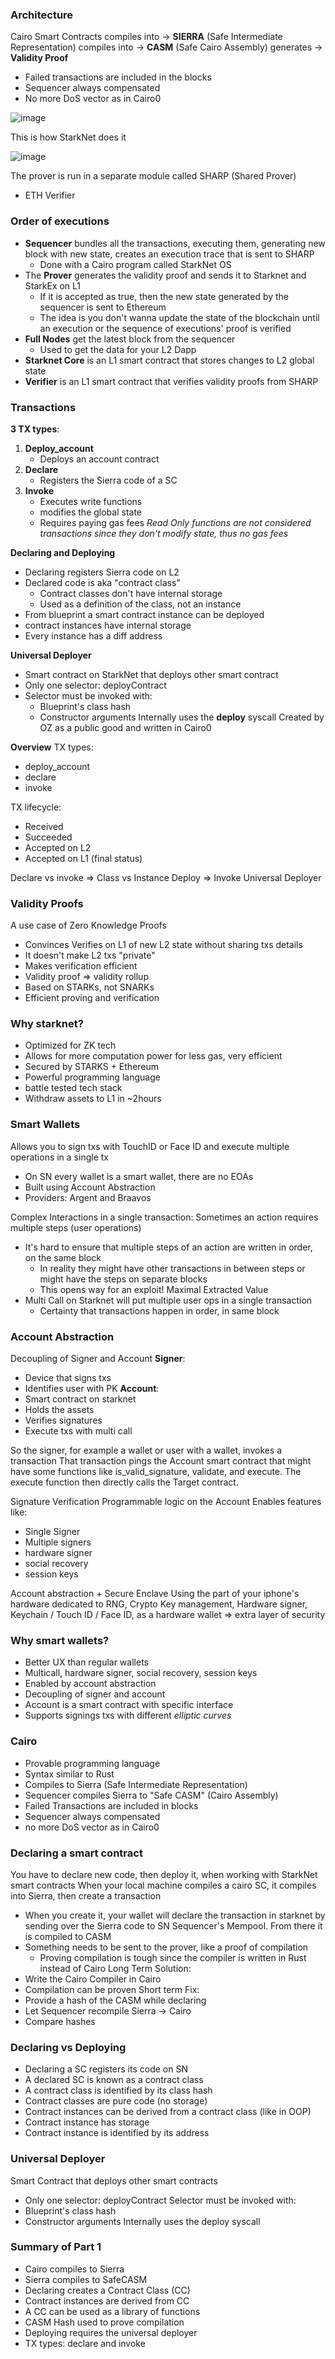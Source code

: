 
### Architecture
Cairo Smart Contracts compiles into -> **SIERRA** (Safe Intermediate Representation) compiles into -> **CASM** (Safe Cairo Assembly) generates -> **Validity Proof**
- Failed transactions are included in the blocks
- Sequencer always compensated 
- No more DoS vector as in Cairo0

![image](https://github.com/nicosanc/nicosanc.github.io/blob/main/assets/images/sn2.jpg)

This is how StarkNet does it 

![image](https://github.com/nicosanc/nicosanc.github.io/blob/main/assets/images/sn1.jpg)

The prover is run in a separate module called SHARP (Shared Prover)
- ETH Verifier

### Order of executions
- **Sequencer** bundles all the transactions, executing them, generating new block with new state, creates an execution trace that is sent to SHARP
	- Done with a Cairo program called StarkNet OS
- The **Prover** generates the validity proof and sends it to Starknet and StarkEx on L1
	- If it is accepted as true, then the new state generated by the sequencer is sent to Ethereum
	- The idea is you don't wanna update the state of the blockchain until an execution or the sequence of executions' proof is verified
- **Full Nodes** get the latest block from the sequencer
	- Used to get the data for your L2 Dapp
- **Starknet Core** is an L1 smart contract that stores changes to L2 global state 
- **Verifier** is an L1 smart contract that verifies validity proofs from SHARP

### Transactions

**3 TX types**:
1) **Deploy_account**
	- Deploys an account contract
2) **Declare**
	- Registers the Sierra code of a SC
3) **Invoke**
	- Executes write functions
	- modifies the global state
	- Requires paying gas fees
*Read Only functions are not considered transactions since they don't modify state, thus no gas fees*
 
**Declaring and Deploying**
- Declaring registers Sierra code on L2
- Declared code is aka "contract class"
	- Contract classes don't have internal storage
	- Used as a definition of the class, not an instance
- From blueprint a smart contract instance can be deployed
- contract instances have internal storage
- Every instance has a diff address

**Universal Deployer**
- Smart contract on StarkNet that deploys other smart contract
- Only one selector: deployContract
- Selector must be invoked with:
	- Blueprint's class hash
	- Constructor arguments
Internally uses the **deploy** syscall
Created by OZ as a public good and written in Cairo0

**Overview**
TX types:
- deploy_account
- declare
- invoke

TX lifecycle: 
- Received
- Succeeded
- Accepted on L2
- Accepted on L1 (final status)

Declare vs invoke => Class vs Instance
Deploy => Invoke Universal Deployer

### Validity Proofs
A use case of Zero Knowledge Proofs
- Convinces Verifies on L1 of new L2 state without sharing txs details
- It doesn't make L2 txs "private" 
- Makes verification efficient
- Validity proof => validity rollup
- Based on STARKs, not SNARKs
- Efficient proving and verification

### Why starknet?
- Optimized for ZK tech
- Allows for more computation power for less gas, very efficient
- Secured by STARKS + Ethereum
- Powerful programming language
- battle tested tech stack
- Withdraw assets to L1 in ~2hours

### Smart Wallets
Allows you to sign txs with TouchID or Face ID and execute multiple operations in a single tx
- On SN every wallet is a smart wallet, there are no EOAs
- Built using Account Abstraction 
- Providers: Argent and Braavos

Complex Interactions in a single transaction: Sometimes an action requires multiple steps (user operations)
- It's hard to ensure that multiple steps of an action are written in order, on the same block
	- In reality they might have other transactions in between steps or might have the steps on separate blocks
	- This opens way for an exploit! Maximal Extracted Value
- Multi Call on Starknet will put multiple user ops in a single transaction
	- Certainty that transactions happen in order, in same block

### Account Abstraction 
Decoupling of Signer and Account
**Signer**:
- Device that signs txs 
- Identifies user with PK
**Account**:
- Smart contract on starknet 
- Holds the assets
- Verifies signatures
- Execute txs with multi call

So the signer, for example a wallet or user with a wallet, invokes a transaction
That transaction pings the Account smart contract that might have some functions like is_valid_signature, validate, and execute. The execute function then directly calls the Target contract. 

Signature Verification
Programmable logic on the Account
Enables features like:
- Single Signer
- Multiple signers
- hardware signer
- social recovery
- session keys

Account abstraction + Secure Enclave
Using the part of your iphone's hardware dedicated to RNG, Crypto Key management, Hardware signer, Keychain / Touch ID / Face ID, as a hardware wallet => extra layer of security

### Why smart wallets?
- Better UX than regular wallets
- Multicall, hardware signer, social recovery, session keys
- Enabled by account abstraction
- Decoupling of signer and account
- Account is a smart contract with specific interface
- Supports signings txs with different *elliptic curves*

### Cairo
- Provable programming language 
- Syntax similar to Rust
- Compiles to Sierra (Safe Intermediate Representation)
- Sequencer compiles Sierra to "Safe CASM" (Cairo Assembly)
- Failed Transactions are included in blocks 
- Sequencer always compensated
- no more DoS vector as in Cairo0

### Declaring a smart contract
You have to declare new code, then deploy it, when working with StarkNet smart contracts
When your local machine compiles a cairo SC, it compiles into Sierra, then create a transaction
- When you create it, your wallet will declare the transaction in starknet by sending over the Sierra code to SN Sequencer's Mempool. From there it is compiled to CASM
- Something needs to be sent to the prover, like a proof of compilation
	- Proving compilation is tough since the compiler is written in Rust instead of Cairo 
Long Term Solution:
- Write the Cairo Compiler in Cairo
- Compilation can be proven
Short term Fix:
- Provide a hash of the CASM while declaring 
- Let Sequencer recompile Sierra -> Cairo
- Compare hashes

### Declaring vs Deploying 
- Declaring a SC registers its code on SN
- A declared SC is known as a contract class
- A contract class is identified by its class hash
- Contract classes are pure code (no storage)
- Contract instances can be derived from a contract class (like in OOP)
- Contract instance has storage
- Contract instance is identified by its address

### Universal Deployer
Smart Contract that deploys other smart contracts
- Only one selector: deployContract
Selector must be invoked with:
- Blueprint's class hash
- Constructor arguments
Internally uses the deploy syscall

### Summary of Part 1
- Cairo compiles to Sierra
- Sierra compiles to SafeCASM
- Declaring creates a Contract Class (CC)
- Contract instances are derived from CC
- A CC can be used as a library of functions
- CASM Hash used to prove compilation
- Deploying requires the universal deployer
- TX types: declare and invoke
